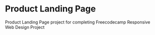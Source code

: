 # Product Landing Page
Product Landing Page project for completing Freecodecamp Responsive Web Design Project
